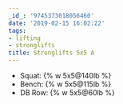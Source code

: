 ```yaml
---
_id_: '9745373018056460'
date: '2019-02-15 16:02:22'
tags:
- lifting
- stronglifts
title: Stronglifts 5x5 A
---
```


- Squat:    {% w 5x5@140lb %}
- Bench:    {% w 5x5@115lb %}
- DB Row:   {% w 5x5@60lb %}
